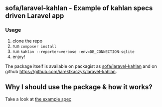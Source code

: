 ## sofa/laravel-kahlan - Example of kahlan specs driven Laravel app

### Usage

1. clone the repo
2. run `composer install`
3. run `kahlan --reporter=verbose -env=DB_CONNECTION:sqlite`
4. enjoy!


The package itself is available on packagist as [sofa/laravel-kahlan](https://packagist.org/packages/sofa/laravel-kahlan) and on github https://github.com/jarektkaczyk/laravel-kahlan.

## Why I should use the package & how it works?

Take a look at [the example spec](https://github.com/jarektkaczyk/kahlan-driven-laravel/blob/5.1/spec/AppSpec.php)
